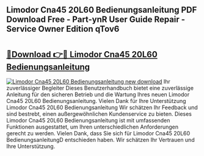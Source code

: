 ## Limodor Cna45 20L60 Bedienungsanleitung PDF Download Free - Part-ynR User Guide Repair - Service Owner Edition qTov6

# <h2><a href="http://df0tuof.blite.top/?on=Limodor+Cna45+20L60+Bedienungsanleitung">🔗Download 👉🔴 Limodor Cna45 20L60 Bedienungsanleitung</a></h2>

[![Limodor Cna45 20L60 Bedienungsanleitung new download](https://i.imgur.com/lujVjoI.png)](http://df0tuof.blite.top/?on=Limodor+Cna45+20L60+Bedienungsanleitung)
Ihr zuverlässiger Begleiter Dieses Benutzerhandbuch bietet eine zuverlässige Anleitung für den sicheren Betrieb und die Wartung Ihres neuen Limodor Cna45 20L60 Bedienungsanleitung. Vielen Dank für Ihre Unterstützung Limodor Cna45 20L60 Bedienungsanleitung Wir schätzen Ihr Feedback und sind bestrebt, einen außergewöhnlichen Kundenservice zu bieten. Dieses Limodor Cna45 20L60 Bedienungsanleitung ist mit umfassenden Funktionen ausgestattet, um Ihren unterschiedlichen Anforderungen gerecht zu werden. Vielen Dank, dass Sie sich für Limodor Cna45 20L60 BedienungsanleitungD entschieden haben. Wir schätzen Ihr Vertrauen und Ihre Unterstützung.
